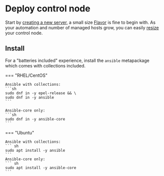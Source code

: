 # Deploy control node

Start by [creating a new server](/howto/openstack/nova/new-server/), a small size [Flavor](/reference/flavors) is fine to begin with.
As your automation and number of managed hosts grow, you can easily [resize](/howto/openstack/nova/resize-server/) your control node.

## Install

For a "batteries included" experience, install the `ansible` metapackage which comes with collections included.

=== "RHEL/CentOS"

    Ansible with collections:
    ```sh
    sudo dnf in -y epel-release && \
    sudo dnf in -y ansible
    ```

    Ansible-core only:
    ```sh
    sudo dnf in -y ansible-core
    ```

=== "Ubuntu"

    Ansible with collections:
    ``` sh
    sudo apt install -y ansible
    ```
    Ansible-core only:
    ``` sh
    sudo apt install -y ansible-core
    ```
